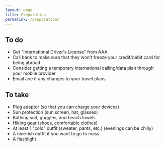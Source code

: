 ```yaml
---
layout: page
title: Preparation
permalink: /preparation/
---
```



## To do

- Get "International Driver's License" from AAA
- Call bank to make sure that they won't freeze your credit/debit card for being abroad
- Consider getting a temporary international calling/data plan through your mobile provider
- Email Joe if any changes to your travel plans

## To take

- Plug adaptor (so that you can charge your devices)
- Sun protection (sun screen, hat, glasses)
- Bathing suit, goggles, and beach towels
- Hiking gear (shoes, comfortable clothes)
- At least 1 "cold" outfit (sweater, pants, etc.) (evenings can be chilly)
- A nice-ish outfit if you want to go to mass
- A flashlight
